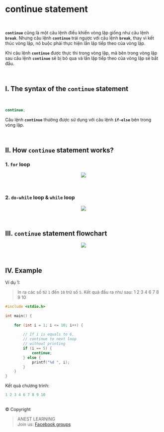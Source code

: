 # continue statement

<br />

**`continue`** cũng là một câu lệnh điều khiển vòng lặp giống như câu lệnh **`break`**. Nhưng câu lệnh **`continue`** trái ngược với câu lệnh **`break`**, thay vì kết thúc vòng lặp, nó buộc phải thực hiện lần lặp tiếp theo của vòng lặp.

Khi câu lệnh **`continue`** được thực thi trong vòng lặp, mã bên trong vòng lặp sau câu lệnh **`continue`** sẽ bị bỏ qua và lần lặp tiếp theo của vòng lặp sẽ bắt đầu.

<br />

## I. The syntax of the `continue` statement

<br />

```c
continue;
```

Câu lệnh **`continue`** thường được sử dụng với câu lệnh **`if-else`** bên trong vòng lặp.


<br />

## II. How `continue` statement works?

### 1. `for` loop

<p align="center">
  <img src="https://github.com/AnestLearning/Course-C-Fundamentals/blob/master/Images/c-continue-statement-works-1.jpg">
</p>

<br />

### 2. `do-while` loop & `while` loop

<p align="center">
  <img src="https://github.com/AnestLearning/Course-C-Fundamentals/blob/master/Images/c-continue-statement-works-2.jpg">
</p>

<br/>

## III. `continue` statement flowchart

<p align="center">
  <img src="https://github.com/AnestLearning/Course-C-Fundamentals/blob/master/Images/c-continue-statement-flowchart.jpg">
</p>

<br/>

## IV. Example

Ví dụ 1:
> In ra các số từ `1` đến `10` trừ số `5`. Kết quả đầu ra như sau: 1 2 3 4 6 7 8 9 10

```c
#include <stdio.h> 
  
int main() { 
   
    for (int i = 1; i <= 10; i++) {  
  
        // If i is equals to 6,  
        // continue to next loop  
        // without printing  
        if (i == 5) {
            continue;  
        } else {
            printf("%d ", i);  
        }
    }  
} 
```

Kết quả chương trình:
```c
1 2 3 4 6 7 8 9 10
```


##  

© Copyright
> ANEST LEARNING  
> Join us: [Facebook groups](https://www.facebook.com/groups/anest.learning/)
